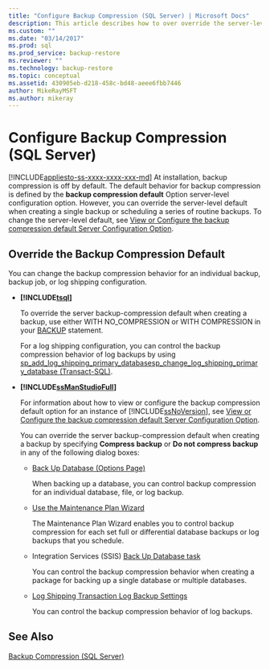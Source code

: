 ```yaml
---
title: "Configure Backup Compression (SQL Server) | Microsoft Docs"
description: This article describes how to over override the server-level default when creating a single backup or scheduling a series of routine backups in SQL Server.
ms.custom: ""
ms.date: "03/14/2017"
ms.prod: sql
ms.prod_service: backup-restore
ms.reviewer: ""
ms.technology: backup-restore
ms.topic: conceptual
ms.assetid: 430905eb-d218-458c-bd48-aeee6fbb7446
author: MikeRayMSFT
ms.author: mikeray
---
```

# Configure Backup Compression (SQL Server)
[!INCLUDE[appliesto-ss-xxxx-xxxx-xxx-md](../../includes/appliesto-ss-xxxx-xxxx-xxx-md.md)]
  At installation, backup compression is off by default. The default behavior for backup compression is defined by the **backup compression default** Option server-level configuration option. However, you can override the server-level default when creating a single backup or scheduling a series of routine backups. To change the server-level default, see [View or Configure the backup compression default Server Configuration Option](../../database-engine/configure-windows/view-or-configure-the-backup-compression-default-server-configuration-option.md).  
  
## Override the Backup Compression Default  
 You can change the backup compression behavior for an individual backup, backup job, or log shipping configuration.  
  
-   **[!INCLUDE[tsql](../../includes/tsql-md.md)]**  
  
     To override the server backup-compression default when creating a backup, use either WITH NO_COMPRESSION or WITH COMPRESSION in your [BACKUP](../../t-sql/statements/backup-transact-sql.md) statement.  
  
     For a log shipping configuration, you can control the backup compression behavior of log backups by using [sp_add_log_shipping_primary_database](../../relational-databases/system-stored-procedures/sp-add-log-shipping-primary-database-transact-sql.md)[sp_change_log_shipping_primary_database &#40;Transact-SQL&#41;](../../relational-databases/system-stored-procedures/sp-change-log-shipping-primary-database-transact-sql.md).  
  
-   **[!INCLUDE[ssManStudioFull](../../includes/ssmanstudiofull-md.md)]**  
  
     For information about how to view or configure the backup compression default option for an instance of [!INCLUDE[ssNoVersion](../../includes/ssnoversion-md.md)], see [View or Configure the backup compression default Server Configuration Option](../../database-engine/configure-windows/view-or-configure-the-backup-compression-default-server-configuration-option.md).  
  
     You can override the server backup-compression default when creating a backup by specifying **Compress backup** or **Do not compress backup** in any of the following dialog boxes:  
  
    -   [Back Up Database (Options Page)](../../relational-databases/backup-restore/back-up-database-backup-options-page.md)  
  
         When backing up a database, you can control backup compression for an individual database, file, or log backup.  
  
    -   [Use the Maintenance Plan Wizard](../../relational-databases/maintenance-plans/use-the-maintenance-plan-wizard.md)  
  
         The Maintenance Plan Wizard enables you to control backup compression for each set full or differential database backups or log backups that you schedule.  
  
    -   Integration Services (SSIS) [Back Up Database task](../../integration-services/control-flow/back-up-database-task.md)  
  
         You can control the backup compression behavior when creating a package for backing up a single database or multiple databases.  
  
    -   [Log Shipping Transaction Log Backup Settings](../../relational-databases/databases/log-shipping-transaction-log-backup-settings.md)  
  
         You can control the backup compression behavior of log backups.  
  
  
## See Also  
 [Backup Compression &#40;SQL Server&#41;](../../relational-databases/backup-restore/backup-compression-sql-server.md)  
  
  

